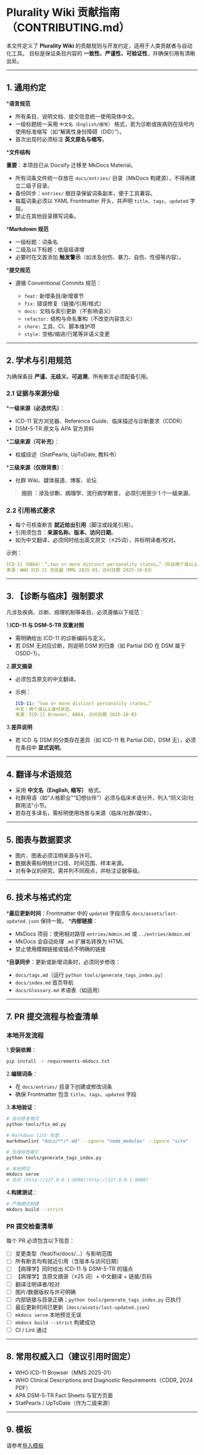 # Plurality Wiki 贡献指南（CONTRIBUTING.md）

本文件定义了 **Plurality Wiki** 的贡献规则与开发约定，适用于人类贡献者与自动化工具。
目标是保证条目内容的 **一致性、严谨性、可验证性**，并确保引用有清晰出处。

---

## 1. 通用约定

***语言规范**

  * 所有条目、说明文档、提交信息统一使用简体中文。
  * 一级标题统一采用 `中文名（English/缩写）` 格式，若为诊断或疾病则在括号内使用标准缩写（如“解离性身份障碍（DID）”）。
  * 首次出现时必须标注 **英文原名与缩写**。

***文件结构**

**重要**：本项目已从 Docsify 迁移至 MkDocs Material。

  * 所有词条文件统一存放在 `docs/entries/` 目录（MkDocs 构建源），不得再建立二级子目录。
  * 备份同步：`entries/` 根目录保留词条副本，便于工具兼容。
  * 每篇词条必须以 YAML Frontmatter 开头，并声明 `title`、`tags`、`updated` 字段。
  * 禁止在其他目录撰写词条。

***Markdown 规范**

  * 一级标题：词条名
  * 二级及以下标题：依层级递增
  * 必要时在文首添加 **触发警示**（如涉及创伤、暴力、自伤、性侵等内容）。

***提交规范**

  * 遵循 Conventional Commits 规范：

    * `feat:` 新增条目/新增章节
    * `fix:` 错误修复（链接/引用/格式）
    * `docs:` 文档与索引更新（不影响语义）
    * `refactor:` 结构与命名重构（不改变内容含义）
    * `chore:` 工具、CI、脚本维护项
    * `style:` 空格/缩进/行尾等非语义变更

---

## 2. 学术与引用规范

为确保条目 **严谨、无歧义、可追溯**，所有断言必须配备引用。

### 2.1 证据与来源分级

***一级来源（必选优先）**：

  * ICD-11 官方浏览器、Reference Guide、临床描述与诊断要求（CDDR）
  * DSM-5-TR 原文与 APA 官方资料

***二级来源（可补充）**：

  * 权威综述（StatPearls, UpToDate, 教科书）

***三级来源（仅限背景）**：

  * 社群 Wiki、媒体报道、博客、论坛

>**规则 **：涉及诊断、病理学、流行病学断言，** 必须引用至少 1 个一级来源**。

### 2.2 引用格式要求

* 每个可核查断言 **就近给出引用**（脚注或段尾引用）。
* 引用须包含：**来源名称、版本、访问日期**。
* 如为中文翻译，必须同时给出英文原文（≤25词），并标明译者/校对。

示例：

```yaml
ICD-11（6B64）：“…two or more distinct personality states…”（存在两个或以上身份状态）。
来源：WHO ICD-11 浏览器（MMS 2025-01，访问日期 2025-10-03）
```

---

## 3. 【诊断与临床】强制要求

凡涉及疾病、诊断、病理机制等条目，必须遵循以下规范：

1.**ICD-11 与 DSM-5-TR 双重对照**

   * 需明确给出 ICD-11 的诊断编码与定义。
   * 若 DSM 无对应诊断，则说明 DSM 的归类（如 Partial DID 在 DSM 属于 OSDD-1）。

2.**原文摘录**

   * 必须包含原文的中文翻译。
   * 示例：

     ```yaml
     ICD-11: “two or more distinct personality states…”
     中文：两个或以上身份状态。
     来源：ICD-11 Browser, 6B64, 访问日期 2025-10-03
     ```

3.**差异说明**

   * 若 ICD 与 DSM 的分类存在差异（如 ICD-11 有 Partial DID，DSM 无），必须在条目中 **显式说明**。

---

## 4. 翻译与术语规范

* 采用 **中文名（English, 缩写）** 格式。
* 社群用语（如“人格职业”“幻想伙伴”）必须与临床术语分开，列入“同义词/社群用法”小节。
* 若存在多译名，需标明使用场景与来源（临床/社群/媒体）。

---

## 5. 图表与数据要求

* 图片、图表必须注明来源与许可。
* 数据表需标明统计口径、时间范围、样本来源。
* 对有争议的研究，需并列不同观点，并标注证据等级。

---

## 6. 技术与格式约定

***最后更新时间**：Frontmatter 中的 `updated` 字段须与 `docs/assets/last-updated.json` 保持一致。
***内部链接**：

  * MkDocs 项目：使用相对路径 `entries/Admin.md` 或 `../entries/Admin.md`
  * MkDocs 会自动处理 `.md` 扩展名转换为 HTML
  * 禁止使用模糊链接或锚点不明确的链接

***目录同步**：更新或新增词条时，必须同步修改：

  * `docs/tags.md`（运行 `python tools/generate_tags_index.py`）
  * `docs/index.md` 首页导航
  * `docs/Glossary.md` 术语表（如适用）

---

## 7. PR 提交流程与检查清单

### 本地开发流程

1.**安装依赖**：

   ```bash
   pip install -r requirements-mkdocs.txt
   ```

2.**编辑词条**：

   - 在 `docs/entries/` 目录下创建或修改词条
   - 确保 Frontmatter 包含 `title`、`tags`、`updated` 字段

3.**本地验证**：

   ```bash
   # 自动修复格式
   python tools/fix_md.py

   # Markdown lint 检查
   markdownlint "docs/**/*.md" --ignore "node_modules" --ignore "site"

   # 生成标签索引
   python tools/generate_tags_index.py

   # 本地预览
   mkdocs serve
   # 访问 [http://127.0.0.1:8000](http://127.0.0.1:8000)
   ```

4.**构建测试**：

   ```bash
   # 严格模式构建
   mkdocs build --strict
   ```

### PR 提交检查清单

每个 PR 必须包含以下信息：

* [ ] 变更类型（feat/fix/docs/...）与影响范围
* [ ] 所有断言均有就近引用（含版本与访问日期）
* [ ] 【病理学】同时给出 ICD-11 与 DSM-5-TR 的锚点
* [ ] 【病理学】含原文摘录（≤25 词）+ 中文翻译 + 链接/页码
* [ ] 翻译注明译者/校对
* [ ] 图片/数据版权与许可明确
* [ ] 内部链接与目录正确；`python tools/generate_tags_index.py` 已执行
* [ ] 最后更新时间已更新（`docs/assets/last-updated.json`）
* [ ] `mkdocs serve` 本地预览无误
* [ ] `mkdocs build --strict` 构建成功
* [ ] CI / Lint 通过

---

## 8. 常用权威入口（建议引用时固定）

* WHO ICD-11 Browser（MMS 2025-01）
* WHO Clinical Descriptions and Diagnostic Requirements（CDDR, 2024 PDF）
* APA DSM-5-TR Fact Sheets 与官方页面
* StatPearls / UpToDate（作为二级来源）

---

## 9. 模板

请参考[导入模板](TEMPLATE_ENTRY.md)
